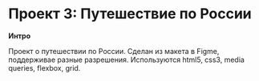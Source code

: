 # Проект 3: Путешествие по России

**Интро**

Проект о путешествии по России. Сделан из макета в Figme, поддерживае разные разрешения.
Используются html5, css3, media queries, flexbox, grid.
